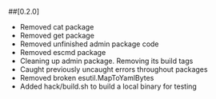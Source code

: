 ##[0.2.0]
- Removed cat package
- Removed get package
- Removed unfinished admin package code
- Removed escmd package
- Cleaning up admin package. Removing its build tags
- Caught previously uncaught errors throughout packages
- Removed broken esutil.MapToYamlBytes
- Added hack/build.sh to build a local binary for testing